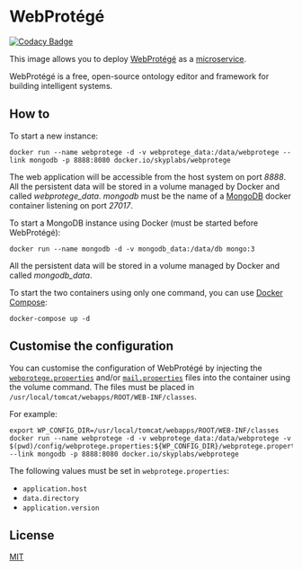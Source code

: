 # WebProtégé

[![Codacy Badge](https://api.codacy.com/project/badge/Grade/168f293b92f64cf1a7a56cee6f914e3c)](https://www.codacy.com/app/skyper/webprotege-dockerfile?utm_source=github.com&amp;utm_medium=referral&amp;utm_content=SkypLabs/webprotege-dockerfile&amp;utm_campaign=Badge_Grade)

This image allows you to deploy [WebProtégé][webprotege] as a [microservice][microservice].

WebProtégé is a free, open-source ontology editor and framework for building intelligent systems.

## How to

To start a new instance:

    docker run --name webprotege -d -v webprotege_data:/data/webprotege --link mongodb -p 8888:8080 docker.io/skyplabs/webprotege

The web application will be accessible from the host system on port *8888*. All the persistent data will be stored in a volume managed by Docker and called *webprotege_data*. *mongodb* must be the name of a [MongoDB][mongodb] docker container listening on port *27017*.

To start a MongoDB instance using Docker (must be started before WebProtégé):

    docker run --name mongodb -d -v mongodb_data:/data/db mongo:3

All the persistent data will be stored in a volume managed by Docker and called *mongodb_data*.

To start the two containers using only one command, you can use [Docker Compose][docker-compose]:

    docker-compose up -d

## Customise the configuration

You can customise the configuration of WebProtégé by injecting the [`webprotege.properties`][webprotege-properties] and/or [`mail.properties`][mail-properties] files into the container using the volume command. The files must be placed in `/usr/local/tomcat/webapps/ROOT/WEB-INF/classes`.

For example:

    export WP_CONFIG_DIR=/usr/local/tomcat/webapps/ROOT/WEB-INF/classes
    docker run --name webprotege -d -v webprotege_data:/data/webprotege -v $(pwd)/config/webprotege.properties:${WP_CONFIG_DIR}/webprotege.properties:ro --link mongodb -p 8888:8080 docker.io/skyplabs/webprotege

The following values must be set in `webprotege.properties`:

*  `application.host`
*  `data.directory`
*  `application.version`

## License

[MIT][license]

 [docker-compose]: https://www.docker.com/products/docker-compose
 [license]: http://opensource.org/licenses/MIT
 [mail-properties]: https://github.com/SkypLabs/webprotege-dockerfile/blob/master/config/mail.properties
 [microservice]: https://en.wikipedia.org/wiki/Microservices
 [mongodb]: https://www.mongodb.com/
 [webprotege]: https://protegewiki.stanford.edu/wiki/WebProtege
 [webprotege-properties]: https://github.com/SkypLabs/webprotege-dockerfile/blob/master/config/webprotege.properties
